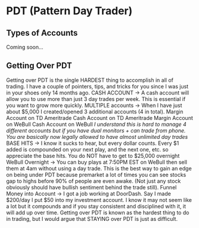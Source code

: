 # PDT (Pattern Day Trader)

## Types of Accounts

Coming soon...

## Getting Over PDT

Getting over PDT is the single HARDEST thing to accomplish in all of trading. I have a couple of pointers, tips, and tricks for you since I was just in your shoes only 14 months ago.
CASH ACCOUNT → A cash account will allow you to use more than just 3 day trades per week. This is essential if you want to grow more quickly.
MULTIPLE accounts → When I have just about $5,000 I created/opened 3 additional accounts (4 in total).
Margin Account on TD Ameritrade
Cash Account on TD Ameritrade
Margin Account on WeBull
Cash Account on WeBull
_I understand this is hard to manage 4 different accounts but if you have dual monitors + can trade from phone. You are basically now legally allowed to have almost unlimited day trades_
BASE HITS → I know it sucks to hear, but every dollar counts. Every $1 added is compounded on your next play, and the next one, etc. so appreciate the base hits. You do NOT have to get to $25,000 overnight
WeBull Overnight → You can buy plays at 7:50PM EST on WeBull then sell them at 4am without using a day trade. This is the best way to gain an edge on being under PDT because premarket a lot of times you can see stocks gap to highs before 90% of people are even awake. (Not just any stock obviously should have bullish sentiment behind the trade still).
Funnel Money into Account → I got a job working at DoorDash. Say I made $200/day I put $50 into my investment account. I know it may not seem like a lot but it compounds and if you stay consistent and disciplined with it, it will add up over time.
Getting over PDT is known as the hardest thing to do in trading, but I would argue that STAYING over PDT is just as difficult.
